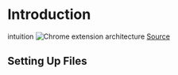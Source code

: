 # Introduction
intuition
![Chrome extension architecture](https://github.com/maximgeller/projects/blob/master/chrome_extension/img/popuparc.png?raw=true)
[Source](https://developer.chrome.com/extensions/overview)
## Setting Up Files



<!--stackedit_data:
eyJoaXN0b3J5IjpbMTU0NzU0OTI3LC00MDM1NDIyNTJdfQ==
-->